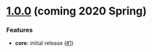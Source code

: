 # [1.0.0](https://github.com/meemaio) (coming 2020 Spring)

### Features

* **core:** initial release ([#1](https://github.com/meemaio/flysystem-meema/issues/1))
